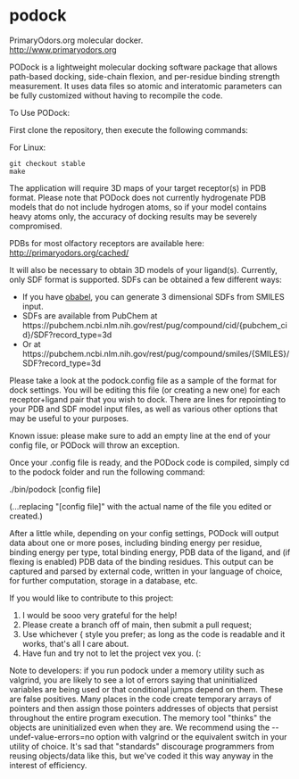 # podock
PrimaryOdors.org molecular docker.<br>
http://www.primaryodors.org

PODock is a lightweight molecular docking software package that allows path-based docking, side-chain flexion, and per-residue
binding strength measurement. It uses data files so atomic and interatomic parameters can be fully customized without having to
recompile the code.

To Use PODock:

First clone the repository, then execute the following commands:

For Linux:
```
git checkout stable
make
```

The application will require 3D maps of your target receptor(s) in PDB format. Please note that PODock does not currently
hydrogenate PDB models that do not include hydrogen atoms, so if your model contains heavy atoms only, the accuracy of
docking results may be severely compromised.

PDBs for most olfactory receptors are available here:<br>
http://primaryodors.org/cached/

It will also be necessary to obtain 3D models of your ligand(s). Currently, only SDF format is supported.
SDFs can be obtained a few different ways:
<ul>
  <li>If you have <a href="https://openbabel.org">obabel</a>, you can generate 3 dimensional SDFs from SMILES input.</li>
  <li>SDFs are available from PubChem at https://pubchem.ncbi.nlm.nih.gov/rest/pug/compound/cid/{pubchem_cid}/SDF?record_type=3d</li>
  <li>Or at https://pubchem.ncbi.nlm.nih.gov/rest/pug/compound/smiles/{SMILES}/SDF?record_type=3d</li>
</ul>

Please take a look at the podock.config file as a sample of the format for dock settings. You will be editing this file
(or creating a new one) for each receptor+ligand pair that you wish to dock. There are lines for repointing to your PDB and SDF
model input files, as well as various other options that may be useful to your purposes.

Known issue: please make sure to add an empty line at the end of your config file, or PODock will throw an exception.

Once your .config file is ready, and the PODock code is compiled, simply cd to the podock folder and run the following command:

./bin/podock [config file]

(...replacing "[config file]" with the actual name of the file you edited or created.)

After a little while, depending on your config settings, PODock will output data about one or more poses, including binding energy
per residue, binding energy per type, total binding energy, PDB data of the ligand, and (if flexing is enabled) PDB data of the binding
residues. This output can be captured and parsed by external code, written in your language of choice, for further computation, storage
in a database, etc.

If you would like to contribute to this project:
<ol><li>I would be sooo very grateful for the help!</li>
<li>Please create a branch off of main, then submit a pull request;</li>
<li>Use whichever { style you prefer; as long as the code is readable and it works, that's all I care about.</li>
<li>Have fun and try not to let the project vex you. (:</li>
</ol>

Note to developers: if you run podock under a memory utility such as valgrind, you are likely to see a lot of errors saying that
uninitialized variables are being used or that conditional jumps depend on them. These are false positives. Many places in the code
create temporary arrays of pointers and then assign those pointers addresses of objects that persist throughout the entire program
execution. The memory tool "thinks" the objects are uninitialized even when they are. We recommend using the --undef-value-errors=no
option with valgrind or the equivalent switch in your utility of choice. It's sad that "standards" discourage programmers from reusing
objects/data like this, but we've coded it this way anyway in the interest of efficiency.
